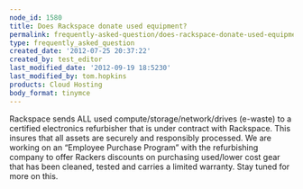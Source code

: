 ```yaml
---
node_id: 1580
title: Does Rackspace donate used equipment?
permalink: frequently-asked-question/does-rackspace-donate-used-equipment
type: frequently_asked_question
created_date: '2012-07-25 20:37:22'
created_by: test_editor
last_modified_date: '2012-09-19 18:5230'
last_modified_by: tom.hopkins
products: Cloud Hosting
body_format: tinymce
---
```


Rackspace sends ALL used compute/storage/network/drives (e-waste) to a
certified electronics refurbisher that is under contract with Rackspace.
This insures that all assets are securely and responsibly processed. We
are working on an &ldquo;Employee Purchase Program&rdquo; with the refurbishing
company to offer Rackers discounts on purchasing used/lower cost gear
that has been cleaned, tested and carries a limited warranty. Stay tuned
for more on this.

